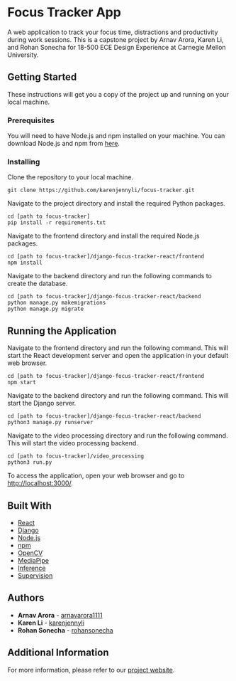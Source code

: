 # Focus Tracker App

A web application to track your focus time, distractions and productivity during work sessions. This is a capstone project by Arnav Arora, Karen Li, and Rohan Sonecha for 18-500 ECE Design Experience at Carnegie Mellon University.

## Getting Started

These instructions will get you a copy of the project up and running on your local machine.

### Prerequisites

You will need to have Node.js and npm installed on your machine. You can download Node.js and npm from [here](https://nodejs.org/en/download/).

### Installing

Clone the repository to your local machine.

```
git clone https://github.com/karenjennyli/focus-tracker.git
```

Navigate to the project directory and install the required Python packages.

```
cd [path to focus-tracker]
pip install -r requirements.txt
```

Navigate to the frontend directory and install the required Node.js packages.

```
cd [path to focus-tracker]/django-focus-tracker-react/frontend
npm install
```

Navigate to the backend directory and run the following commands to create the database.
```
cd [path to focus-tracker]/django-focus-tracker-react/backend
python manage.py makemigrations
python manage.py migrate
```

##  Running the Application

Navigate to the frontend directory and run the following command. This will start the React development server and open the application in your default web browser.

```
cd [path to focus-tracker]/django-focus-tracker-react/frontend
npm start
```

Navigate to the backend directory and run the following command. This will start the Django server.

```
cd [path to focus-tracker]/django-focus-tracker-react/backend
python3 manage.py runserver
```

Navigate to the video processing directory and run the following command. This will start the video processing backend.
```
cd [path to focus-tracker]/video_processing
python3 run.py
```

To access the application, open your web browser and go to [http://localhost:3000/](http://localhost:3000/).

## Built With

* [React](https://reactjs.org/)
* [Django](https://www.djangoproject.com/)
* [Node.js](https://nodejs.org/en/)
* [npm](https://www.npmjs.com/)
* [OpenCV](https://opencv.org/)
* [MediaPipe](https://mediapipe.dev/)
* [Inference](https://inference.roboflow.com/)
* [Supervision](https://supervision.roboflow.com/)

## Authors

* **Arnav Arora** - [arnavarora1111](https://github.com/arnavarora1111)
* **Karen Li** - [karenjennyli](https://github.com/karenjennyli)
* **Rohan Sonecha** - [rohansonecha](https://github.com/rohansonecha)

## Additional Information

For more information, please refer to our [project website](http://course.ece.cmu.edu/~ece500/projects/s24-teame0/).